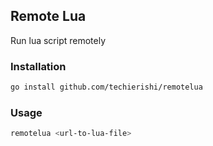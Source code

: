 ## Remote Lua

Run lua script remotely


### Installation

```bash
go install github.com/techierishi/remotelua
```

### Usage

```bash
remotelua <url-to-lua-file>
```